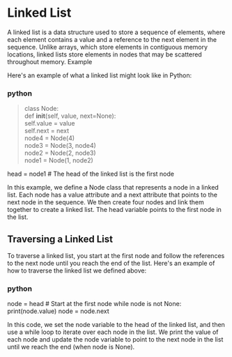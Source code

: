 # Linked List

A linked list is a data structure used to store a sequence of elements, where each element contains a value and a reference to the next element in the sequence. Unlike arrays, which store elements in contiguous memory locations, linked lists store elements in nodes that may be scattered throughout memory.
Example

Here's an example of what a linked list might look like in Python:

### python

> class Node:<br/>
    def __init__(self, value, next=None):<br/>
        self.value = value<br/>
        self.next = next<br/>
node4 = Node(4)<br/>
node3 = Node(3, node4)<br/>
node2 = Node(2, node3)<br/>
node1 = Node(1, node2)

head = node1  # The head of the linked list is the first node

In this example, we define a Node class that represents a node in a linked list. Each node has a value attribute and a next attribute that points to the next node in the sequence. We then create four nodes and link them together to create a linked list. The head variable points to the first node in the list.

## Traversing a Linked List

To traverse a linked list, you start at the first node and follow the references to the next node until you reach the end of the list. Here's an example of how to traverse the linked list we defined above:

### python

node = head  # Start at the first node
while node is not None:
    print(node.value)
    node = node.next

In this code, we set the node variable to the head of the linked list, and then use a while loop to iterate over each node in the list. We print the value of each node and update the node variable to point to the next node in the list until we reach the end (when node is None).